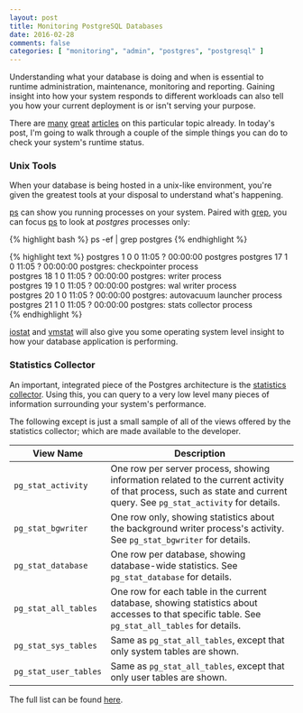 ```yaml
---
layout: post
title: Monitoring PostgreSQL Databases
date: 2016-02-28
comments: false
categories: [ "monitoring", "admin", "postgres", "postgresql" ]
---
```


Understanding what your database is doing and when is essential to runtime administration, maintenance, monitoring and reporting. Gaining insight into how your system responds to different workloads can also tell you how your current deployment is or isn't serving your purpose.

There are [many](http://www.postgresql.org/docs/9.1/static/monitoring.html) [great](http://www.postgresql.org/docs/9.2/static/monitoring-stats.html) [articles](https://wiki.postgresql.org/wiki/Monitoring) on this particular topic already. In today's post, I'm going to walk through a couple of the simple things you can do to check your system's runtime status.

### Unix Tools

When your database is being hosted in a unix-like environment, you're given the greatest tools at your disposal to understand what's happening.

[ps](http://linux.die.net/man/1/ps) can show you running processes on your system. Paired with [grep](http://linux.die.net/man/1/grep), you can focus [ps](http://linux.die.net/man/1/ps) to look at *postgres* processes only:

{% highlight bash %}
ps -ef | grep postgres
{% endhighlight %}

{% highlight text %}
postgres     1     0  0 11:05 ?        00:00:00 postgres
postgres    17     1  0 11:05 ?        00:00:00 postgres: checkpointer process  
postgres    18     1  0 11:05 ?        00:00:00 postgres: writer process  
postgres    19     1  0 11:05 ?        00:00:00 postgres: wal writer process  
postgres    20     1  0 11:05 ?        00:00:00 postgres: autovacuum launcher process  
postgres    21     1  0 11:05 ?        00:00:00 postgres: stats collector process  
{% endhighlight %}

[iostat](http://linux.die.net/man/1/iostat) and [vmstat](http://linux.die.net/man/8/vmstat) will also give you some operating system level insight to how your database application is performing.

### Statistics Collector

An important, integrated piece of the Postgres architecture is the [statistics collector](http://www.postgresql.org/docs/9.2/static/monitoring-stats.html). Using this, you can query to a very low level many pieces of information surrounding your system's performance.

The following except is just a small sample of all of the views offered by the statistics collector; which are made available to the developer.

| View Name           | Description                                 |
|---------------------|---------------------------------------------|
| `pg_stat_activity`    | One row per server process, showing information related to the current activity of that process, such as state and current query. See `pg_stat_activity` for details. |
| `pg_stat_bgwriter`    | One row only, showing statistics about the background writer process's activity. See `pg_stat_bgwriter` for details. |
| `pg_stat_database`    | One row per database, showing database-wide statistics. See `pg_stat_database` for details. |
| `pg_stat_all_tables`  | One row for each table in the current database, showing statistics about accesses to that specific table. See `pg_stat_all_tables` for details. |
| `pg_stat_sys_tables`  | Same as `pg_stat_all_tables`, except that only system tables are shown. |
| `pg_stat_user_tables` | Same as `pg_stat_all_tables`, except that only user tables are shown. |

The full list can be found [here](http://www.postgresql.org/docs/9.2/static/monitoring-stats.html#MONITORING-STATS-VIEWS-TABLE).

